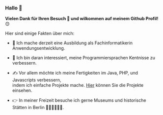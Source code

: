### Hallo 👋

**Vielen Dank für Ihren Besuch 🙏 und wilkommen auf meinem Github Profil!** 😊

Hier sind einige Fakten über mich:

- 🔭 Ich mache derzeit eine Ausbildung als Fachinformatikerin Anwendungsentwicklung.

- 🌱 Ich bin daran interessiert, meine Programmiersprachen Kentnisse zu verbessern.

- ✍ Vor allem möchte ich meine Fertigkeiten im Java, PHP, und Javascripts verbessern,</br>
   indem ich einfache Projekte mache. [Hier](https://mehrapi.github.io) können Sie die Projekte einsehen.

- 👉 In meiner Freizeit besuche ich gerne Museums und historische Stätten in Berlin  🚵‍♀️🧗‍♀️🏃‍♀️.






